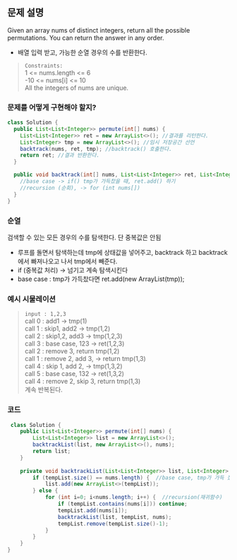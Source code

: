 ## 문제 설명
Given an array nums of distinct integers, return all the possible permutations. You can return the answer in any order.
+ 배열 입력 받고, 가능한 순열 경우의 수를 반환한다.
> `Constraints:` <br> 1 <= nums.length <= 6 <br> -10 <= nums[i] <= 10 <br> All the integers of nums are unique. 


### 문제를 어떻게 구현해야 할지?
```java
class Solution {
  public List<List<Integer>> permute(int[] nums) {
    List<List<Integer>> ret = new ArrayList<>(); //결과를 리턴한다.
    List<Integer> tmp = new ArrayList<>(); //임시 저장공간 선언
    backtrack(nums, ret, tmp); //backtrack() 호출한다.
    return ret; //결과 반환한다.
  }

  public void backtrack(int[] nums, List<List<Integer>> ret, List<Integer> tmp) {
    //base case -> if() tmp가 가득찼을 때, ret.add() 하기
    //recursion (순회), -> for (int nums[])
  }
}
```

### 순열
검색할 수 있는 모든 경우의 수를 탐색한다. 단 중복값은 안됨
+ 루프를 돌면서 탐색하는데 tmp에 상태값을 넣어주고, backtrack 하고 backtrack에서 빠져나오고 나서 tmp에서 빼준다.
+ if (중복값 처리) -> 넘기고 계속 탐색시킨다
+ base case : tmp가 가득찼다면 ret.add(new ArrayList<Integer>(tmp));
  

### 예시 시물레이션
> `input : 1,2,3 ` <br>
call 0 : add1 -> tmp(1) <br>
call 1 : skip1, add2 -> tmp(1,2) <br>
call 2 : skip1,2, add3 -> tmp(1,2,3) <br>
call 3 : base case, 123 -> ret(1,2,3) <br>
call 2 : remove 3, return tmp(1,2) <br>
call 1 : remove 2, add 3, -> return tmp(1,3) <br>
call 4 : skip 1, add 2, -> tmp(1,3,2) <br>
call 5 : base case, 132 -> ret(1,3,2) <br>
call 4 : remove 2, skip 3, return tmp(1,3) <br>
계속 반복된다.

### 코드
```java
 class Solution {
    public List<List<Integer>> permute(int[] nums) {
        List<List<Integer>> list = new ArrayList<>();
        backtrackList(list, new ArrayList<>(), nums);
        return list;
    }
    
    private void backtrackList(List<List<Integer>> list, List<Integer> tempList, int[] nums) {
        if (tempList.size() == nums.length) {  //base case, tmp가 가득 찼으면 list.add(tmp)
            list.add(new ArrayList<>(tempList));
        } else {
            for (int i=0; i<nums.length; i++) {  //recursion(재귀함수)
                if (tempList.contains(nums[i])) continue;
                tempList.add(nums[i]);
                backtrackList(list, tempList, nums);
                tempList.remove(tempList.size()-1);
            }
        }
    }
}
```                                               
                                                

